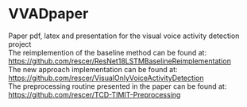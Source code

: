 # VVADpaper
Paper pdf, latex and presentation for the visual voice activity detection project<br>
The reimplemention of the baseline method can be found at: https://github.com/rescer/ResNet18LSTMBaselineReimplementation <br>
The new approach implementation can be found at: https://github.com/rescer/VisualOnlyVoiceActivityDetection <br>
The preprocessing routine presented in the paper can be found at: https://github.com/rescer/TCD-TIMIT-Preprocessing 

